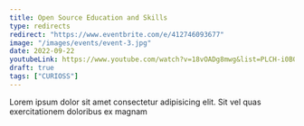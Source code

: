 ```yaml
---
title: Open Source Education and Skills
type: redirects
redirect: "https://www.eventbrite.com/e/412746093677"
image: "/images/events/event-3.jpg"
date: 2022-09-22
youtubeLink: https://www.youtube.com/watch?v=18vOADg8mwg&list=PLCH-i0B0otNQ5iQwe_g2As85qsAW4VZjz
draft: true
tags: ["CURIOSS"]
---
```

Lorem ipsum dolor sit amet consectetur adipisicing elit. Sit vel quas exercitationem doloribus ex magnam  